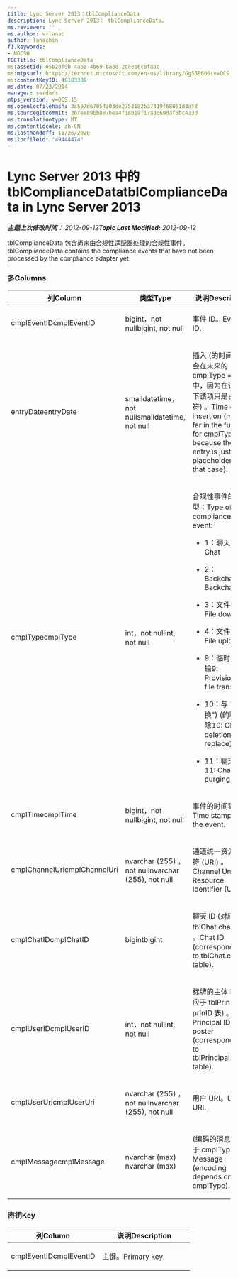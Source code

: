 ```yaml
---
title: Lync Server 2013：tblComplianceData
description: Lync Server 2013： tblComplianceData。
ms.reviewer: ''
ms.author: v-lanac
author: lanachin
f1.keywords:
- NOCSH
TOCTitle: tblComplianceData
ms:assetid: 05b28f9b-4aba-4b69-ba8d-2ceeb6cbfaac
ms:mtpsurl: https://technet.microsoft.com/en-us/library/Gg558606(v=OCS.15)
ms:contentKeyID: 48183308
ms.date: 07/23/2014
manager: serdars
mtps_version: v=OCS.15
ms.openlocfilehash: 3c597d67054303de2753182b37419f68051d3af8
ms.sourcegitcommit: 36fee89bb887bea4f18b19f17a8c69daf5bc423d
ms.translationtype: MT
ms.contentlocale: zh-CN
ms.lasthandoff: 11/26/2020
ms.locfileid: "49444474"
---
```

# <a name="tblcompliancedata-in-lync-server-2013"></a><span data-ttu-id="e16c1-103">Lync Server 2013 中的 tblComplianceData</span><span class="sxs-lookup"><span data-stu-id="e16c1-103">tblComplianceData in Lync Server 2013</span></span>

<div data-xmlns="http://www.w3.org/1999/xhtml">

<div class="topic" data-xmlns="http://www.w3.org/1999/xhtml" data-msxsl="urn:schemas-microsoft-com:xslt" data-cs="https://msdn.microsoft.com/">

<div data-asp="https://msdn2.microsoft.com/asp">



</div>

<div id="mainSection">

<div id="mainBody"><span data-ttu-id="e16c1-104">

<span> </span></span><span class="sxs-lookup"><span data-stu-id="e16c1-104">

<span> </span></span></span>

<span data-ttu-id="e16c1-105">_**主题上次修改时间：** 2012-09-12_</span><span class="sxs-lookup"><span data-stu-id="e16c1-105">_**Topic Last Modified:** 2012-09-12_</span></span>

<span data-ttu-id="e16c1-106">tblComplianceData 包含尚未由合规性适配器处理的合规性事件。</span><span class="sxs-lookup"><span data-stu-id="e16c1-106">tblComplianceData contains the compliance events that have not been processed by the compliance adapter yet.</span></span>

### <a name="columns"></a><span data-ttu-id="e16c1-107">多</span><span class="sxs-lookup"><span data-stu-id="e16c1-107">Columns</span></span>

<table>
<colgroup>
<col style="width: 33%" />
<col style="width: 33%" />
<col style="width: 33%" />
</colgroup>
<thead>
<tr class="header">
<th><span data-ttu-id="e16c1-108">列</span><span class="sxs-lookup"><span data-stu-id="e16c1-108">Column</span></span></th>
<th><span data-ttu-id="e16c1-109">类型</span><span class="sxs-lookup"><span data-stu-id="e16c1-109">Type</span></span></th>
<th><span data-ttu-id="e16c1-110">说明</span><span class="sxs-lookup"><span data-stu-id="e16c1-110">Description</span></span></th>
</tr>
</thead>
<tbody>
<tr class="odd">
<td><p><span data-ttu-id="e16c1-111">cmplEventID</span><span class="sxs-lookup"><span data-stu-id="e16c1-111">cmplEventID</span></span></p></td>
<td><p><span data-ttu-id="e16c1-112">bigint，not null</span><span class="sxs-lookup"><span data-stu-id="e16c1-112">bigint, not null</span></span></p></td>
<td><p><span data-ttu-id="e16c1-113">事件 ID。</span><span class="sxs-lookup"><span data-stu-id="e16c1-113">Event ID.</span></span></p></td>
</tr>
<tr class="even">
<td><p><span data-ttu-id="e16c1-114">entryDate</span><span class="sxs-lookup"><span data-stu-id="e16c1-114">entryDate</span></span></p></td>
<td><p><span data-ttu-id="e16c1-115">smalldatetime，not null</span><span class="sxs-lookup"><span data-stu-id="e16c1-115">smalldatetime, not null</span></span></p></td>
<td><p><span data-ttu-id="e16c1-116">插入 (的时间可能会在未来的 cmplType = 9 中，因为在该情况下该项只是占位符) 。</span><span class="sxs-lookup"><span data-stu-id="e16c1-116">Time of insertion (may be far in the future for cmplType=9 because the entry is just a placeholder in that case).</span></span></p></td>
</tr>
<tr class="odd">
<td><p><span data-ttu-id="e16c1-117">cmplType</span><span class="sxs-lookup"><span data-stu-id="e16c1-117">cmplType</span></span></p></td>
<td><p><span data-ttu-id="e16c1-118">int，not null</span><span class="sxs-lookup"><span data-stu-id="e16c1-118">int, not null</span></span></p></td>
<td><p><span data-ttu-id="e16c1-119">合规性事件的类型：</span><span class="sxs-lookup"><span data-stu-id="e16c1-119">Type of compliance event:</span></span></p>
<ul>
<li><p><span data-ttu-id="e16c1-120">1：聊天</span><span class="sxs-lookup"><span data-stu-id="e16c1-120">1: Chat</span></span></p></li>
<li><p><span data-ttu-id="e16c1-121">2： Backchat</span><span class="sxs-lookup"><span data-stu-id="e16c1-121">2: Backchat</span></span></p></li>
<li><p><span data-ttu-id="e16c1-122">3：文件下载</span><span class="sxs-lookup"><span data-stu-id="e16c1-122">3: File download</span></span></p></li>
<li><p><span data-ttu-id="e16c1-123">4：文件上载</span><span class="sxs-lookup"><span data-stu-id="e16c1-123">4: File upload</span></span></p></li>
<li><p><span data-ttu-id="e16c1-124">9：临时文件传输</span><span class="sxs-lookup"><span data-stu-id="e16c1-124">9: Provisional file transfer</span></span></p></li>
<li><p><span data-ttu-id="e16c1-125">10：与 "替换")  (的聊天删除</span><span class="sxs-lookup"><span data-stu-id="e16c1-125">10: Chat deletion (with replace)</span></span></p></li>
<li><p><span data-ttu-id="e16c1-126">11：聊天清除</span><span class="sxs-lookup"><span data-stu-id="e16c1-126">11: Chat purging</span></span></p></li>
</ul></td>
</tr>
<tr class="even">
<td><p><span data-ttu-id="e16c1-127">cmplTime</span><span class="sxs-lookup"><span data-stu-id="e16c1-127">cmplTime</span></span></p></td>
<td><p><span data-ttu-id="e16c1-128">bigint，not null</span><span class="sxs-lookup"><span data-stu-id="e16c1-128">bigint, not null</span></span></p></td>
<td><p><span data-ttu-id="e16c1-129">事件的时间戳。</span><span class="sxs-lookup"><span data-stu-id="e16c1-129">Time stamp for the event.</span></span></p></td>
</tr>
<tr class="odd">
<td><p><span data-ttu-id="e16c1-130">cmplChannelUri</span><span class="sxs-lookup"><span data-stu-id="e16c1-130">cmplChannelUri</span></span></p></td>
<td><p><span data-ttu-id="e16c1-131">nvarchar (255) ，not null</span><span class="sxs-lookup"><span data-stu-id="e16c1-131">nvarchar (255), not null</span></span></p></td>
<td><p><span data-ttu-id="e16c1-132">通道统一资源标识符 (URI) 。</span><span class="sxs-lookup"><span data-stu-id="e16c1-132">Channel Uniform Resource Identifier (URI).</span></span></p></td>
</tr>
<tr class="even">
<td><p><span data-ttu-id="e16c1-133">cmplChatID</span><span class="sxs-lookup"><span data-stu-id="e16c1-133">cmplChatID</span></span></p></td>
<td><p><span data-ttu-id="e16c1-134">bigint</span><span class="sxs-lookup"><span data-stu-id="e16c1-134">bigint</span></span></p></td>
<td><p><span data-ttu-id="e16c1-135">聊天 ID (对应于 tblChat chatId 表) 。</span><span class="sxs-lookup"><span data-stu-id="e16c1-135">Chat ID (corresponding to tblChat.chatId table).</span></span></p></td>
</tr>
<tr class="odd">
<td><p><span data-ttu-id="e16c1-136">cmplUserID</span><span class="sxs-lookup"><span data-stu-id="e16c1-136">cmplUserID</span></span></p></td>
<td><p><span data-ttu-id="e16c1-137">int，not null</span><span class="sxs-lookup"><span data-stu-id="e16c1-137">int, not null</span></span></p></td>
<td><p><span data-ttu-id="e16c1-138">标牌的主体 ID (对应于 tblPrincipal prinID 表) 。</span><span class="sxs-lookup"><span data-stu-id="e16c1-138">Principal ID of the poster (corresponding to tblPrincipal.prinID table).</span></span></p></td>
</tr>
<tr class="even">
<td><p><span data-ttu-id="e16c1-139">cmplUserUri</span><span class="sxs-lookup"><span data-stu-id="e16c1-139">cmplUserUri</span></span></p></td>
<td><p><span data-ttu-id="e16c1-140">nvarchar (255) ，not null</span><span class="sxs-lookup"><span data-stu-id="e16c1-140">nvarchar (255), not null</span></span></p></td>
<td><p><span data-ttu-id="e16c1-141">用户 URI。</span><span class="sxs-lookup"><span data-stu-id="e16c1-141">User URI.</span></span></p></td>
</tr>
<tr class="odd">
<td><p><span data-ttu-id="e16c1-142">cmplMessage</span><span class="sxs-lookup"><span data-stu-id="e16c1-142">cmplMessage</span></span></p></td>
<td><p><span data-ttu-id="e16c1-143">nvarchar (max) </span><span class="sxs-lookup"><span data-stu-id="e16c1-143">nvarchar (max)</span></span></p></td>
<td><p><span data-ttu-id="e16c1-144"> (编码的消息取决于 cmplType) 。</span><span class="sxs-lookup"><span data-stu-id="e16c1-144">Message (encoding depends on cmplType).</span></span></p></td>
</tr>
</tbody>
</table>


### <a name="key"></a><span data-ttu-id="e16c1-145">密钥</span><span class="sxs-lookup"><span data-stu-id="e16c1-145">Key</span></span>

<table>
<colgroup>
<col style="width: 50%" />
<col style="width: 50%" />
</colgroup>
<thead>
<tr class="header">
<th><span data-ttu-id="e16c1-146">列</span><span class="sxs-lookup"><span data-stu-id="e16c1-146">Column</span></span></th>
<th><span data-ttu-id="e16c1-147">说明</span><span class="sxs-lookup"><span data-stu-id="e16c1-147">Description</span></span></th>
</tr>
</thead>
<tbody>
<tr class="odd">
<td><p><span data-ttu-id="e16c1-148">cmplEventID</span><span class="sxs-lookup"><span data-stu-id="e16c1-148">cmplEventID</span></span></p></td>
<td><p><span data-ttu-id="e16c1-149">主键。</span><span class="sxs-lookup"><span data-stu-id="e16c1-149">Primary key.</span></span></p></td>
</tr>
</tbody>
</table><span data-ttu-id="e16c1-150">


</div>

<span> </span>

</div>

</div>

</span><span class="sxs-lookup"><span data-stu-id="e16c1-150">


</div>

<span> </span>

</div>

</div>

</span></span></div>

